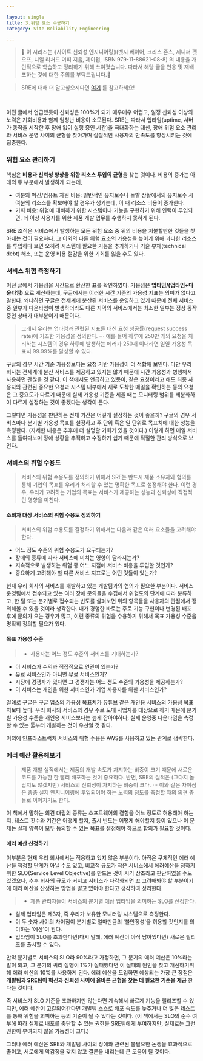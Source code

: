 ```yaml
---

layout: single
title: 3.위험 요소 수용하기
category: Site Reliability Engineering

---
```



>📌 이 시리즈는 ⟪사이트 신뢰성 엔지니어링⟫(벳시 베이어, 크리스 존스, 제니퍼 펫오프, 니얼 리처드 머피 지음, 제이펍, ISBN 979-11-88621-08-8) 의 내용을 개인적으로 학습하고 정리하기 위해 쓰여졌습니다. 따라서 해당 글을 인용 및 재배포하는 것에 대한 주의를 부탁드립니다.🚨

>SRE에 대해 더 알고싶으시다면 [여기](https://sre.google/) 를 참고하세요!

<br/>

이전 글에서 언급했듯이 신뢰성은 100%가 되기 매우매우 어렵고, 일정 신뢰성 이상의 노력은 기회비용과 함께 엄청난 비용이 소모된다. SRE는 따라서 업타임(uptime, 서버가 동작을 시작한 후 장애 없이 실행 중인 시간)을 극대화하는 대신, 장애 위험 요소 관리와 서비스 운영 사이의 균형을 찾아가며 실질적인 사용자의 만족도를 향상시키는 것에 집중한다.

### 위험 요소 관리하기
핵심은 **비용과 신뢰성 향상을 위한 리소스 투입의 균형**을 찾는 것이다. 비용의 증가는 아래의 두 부분에서 발생하게 되는데,
* 여분의 머신/컴퓨트 자원 비용: 일반적인 유지보수나 돌발 상황에서의 유지보수 시 여분의 리소스를 확보해야 할 경우가 생기는데, 이 때 리소스 비용이 증가한다.
* 기회 비용: 위험에 대비하기 위한 시스템이나 기능을 구현하기 위해 인력이 투입되면, 더 이상 사용자를 위한 제품 개발 업무를 수행하지 못하게 된다.

SRE 조직은 서비스에서 발생하는 모든 위험 요소 중 위의 비용을 지불할만한 것들을 찾아내는 것이 필요하다. 그 이외의 다른 위험 요소의 가용성을 높이기 위해 과다한 리소스를 투입하다 보면 오히려 시스템에 필요한 기능을 추가하거나 기술 부채(technical debt) 해소, 또는 운영 비용 절감을 위한 기회를 잃을 수도 있다. 

### 서비스 위험 측정하기
이전 글에서 가용성을 시간으로 환산한 표를 확인하였다. 가용성은 **업타임/(업타임+다운타임)** 으로 계산하는데, 구글에서는 이러한 시간 기준의 가용성 지표는 의미가 없다고 말한다. 왜냐하면 구글은 전세계에 분산된 서비스를 운영하고 있기 때문에 전체 서비스 중 일부가 다운타임이 발생하더라도 다른 지역의 서비스에서는 최소한 일부는 정상 동작 중인 상태가 대부분이기 때문이다.

> 그래서 우리는 업타임과 관련된 지표들 대신 요청 성공률(request success rate)에 기초한 가용성을 정의한다.
⋯
예를 들어 하루에 250만 개의 요청을 처리하는 시스템의 경우 하루에 발생하는 에러가 250개 이내라면 일일 가용성 목표치 99.99%를 달성할 수 있다.

구글의 경우 시간 기준 가용성보다는 요청 기반 가용성이 더 적합해 보인다. 다만 우리 회사는 전세계에 분산 서비스를 제공하고 있지는 않기 때문에 시간 가용성과 병행해서 사용하면 괜찮을 것 같다. 이 책에서도 언급하고 있듯이, 같은 요청이라고 해도 최종 사용자와 관련된 중요한 요청과 시스템 내부에서 새로 도착한 메일을 확인하는 등의 요청은 그 중요도가 다르기 때문에 실제 가용성 기준을 세울 때는 모니터링 범위를 세분화하여 다르게 설정하는 것이 좋겠다는 생각이 든다.

그렇다면 가용성을 판단하는 전체 기간은 어떻게 설정하는 것이 좋을까? 구글의 경우 서비스마다 분기별 가용성 목표를 설정하고 주 단위 혹은 일 단위로 목표치에 대한 성능을 측정한다. (자세한 내용은 추후에 더 설명할 기회가 있을 것이다.) 이렇게 하면 매일 서비스를 들여다보며 장애 상황을 추적하고 수정하기 쉽기 때문에 적절한 관리 방식으로 보인다.

### 서비스의 위험 수용도
> 서비스의 위험 수용도를 정의하기 위해서 SRE는 반드시 제품 소유자와 혐의를 통해 기업의 목표를 우리가 처리할 수 있는 명확한 목표로 설정해야 한다. 이런 경우, 우리가 고려하는 기업의 목표는 서비스가 제공하는 성능과 신뢰성에 직접적인 영향을 미친다.

#### 소비자 대상 서비스의 위험 수용도 정의하기
> 서비스의 위험 수용도를 결정하기 위해서는 다음과 같은 여러 요소들을 고려해야 한다.
* 어느 정도 수준의 위험 수용도가 요구되는가?
* 장애의 종류에 따라 서비스에 미치는 영향이 달라지는가?
* 지속적으로 발생하는 위험 중 어느 지점에 서비스 비용을 투입할 것인가?
* 중요하게 고려해야 할 다른 서비스 지표로는 어떤 것들이 있는가?

현재 우리 회사의 서비스를 개발하고 있는 개발팀과의 협의가 필요한 부분이다. 서비스 운영팀에서 접수되고 있는 여러 장애 문의들을 수집해서 위험도의 단계에 따라 분류하고, 한 달 또는 분기별로 접수되는 빈도를 살펴보면 위의 항목들을 사용자의 관점에서 정의해볼 수 있을 것이라 생각한다. 내가 경험한 바로는 주로 기능 구현이나 변경된 배포 후에 문의가 오는 경우가 많고, 이런 종류의 위험을 수용하기 위해서 목표 가용성 수준을 명확히 정의할 필요가 있다.

#### 목표 가용성 수준
> * 사용자는 어느 정도 수준의 서비스를 기대하는가?
* 이 서비스가 수익과 직접적으로 연관이 있는가?
* 유료 서비스인가 아니면 무료 서비스인가?
* 시장에 경쟁자가 있다면 그 경쟁자는 어느 정도 수준의 가용성을 제공하는가?
* 이 서비스는 개인을 위한 서비스인가 기업 사용자를 위한 서비스인가?

일례로 구글은 구글 앱스의 가용성 목표치가 유튜브 같은 개인용 서비스의 가용성 목표치보다 높다. 우리 회사의 서비스의 경우 주로 도매 사업자를 대상으로 하기 때문에 분기별 가용성 수준을 개인용 서비스보다는 높게 잡아야하나, 실제 운영중 다운타임을 측정할 수 있는 툴부터 개발하는 것이 우선일 것 같다.

이외에 인프라스트럭처 서비스의 위험 수용은 AWS를 사용하고 있는 관계로 생략한다.

### 에러 예산 활용해보기
> 제품 개발 실적에서는 제품의 개발 속도가 차지하는 비중이 크기 때문에 새로운 코드를 가능한 한 빨리 배포하는 것이 중요하다. 반면, SRE의 실적은 (그다지 놀랍지도 않겠지만) 서비스의 신뢰성이 차지하는 비중이 크다.
⋯
이와 같은 차이점은 종종 실제 엔지니어링에 투입되어야 하는 노력의 정도를 측정할 때의 의견 충돌로 이어지기도 한다.

이 책에서 말하는 의견 대립의 종류는 소프트웨어의 결함을 어느 정도로 허용해야 하는지, 테스트 횟수와 기간은 어떻게 할지, 출시 빈도는 어떻게 해야할지 등이 있으나 이 문제는 실제 양쪽이 모두 동의할 수 있는 목표를 설정해야 하므로 합의가 필요할 것이다.
#### 에러 예산 산정하기
이부분은 현재 우리 회사에서는 적용하고 있지 않은 부분이다. 아직은 구체적인 에러 예산을 책정할 단계가 아닐 수도 있고, 비교적 규모가 작은 서비스에서 에러예산을 정하기 위한 SLO(Service Level Objective)를 만드는 것이 시기 상조라고 판단하였을 수도 있겠으나, 추후 회사의 규모가 커지고 서비스가 다각화되면 꼬 고려해봐야 할 부분이기에 에러 예산을 산정하는 방법을 알고 있어야 한다고 생각하여 정리한다.
> * 제품 관리자들이 서비스의 분기별 예상 업타임을 의미하는 SLO를 산정한다.
* 실제 업타임은 제3자, 즉 우리가 보유한 모니터링 시스템으로 측정한다.
* 이 두 숫자 사이의 차이점이 분기별로 얼마만큼의 '불안정성'을 허용할 것인지를 의미하는 '예산'이 된다.
* 업타임이 SLO를 초과한다면(다시 말해, 에러 예산이 아직 남아있다면) 새로운 릴리즈를 출시할 수 있다.

만약 분기별로 서비스의 SLO라 90%라고 가정하면, 그 분기의 에러 예산은 10%라는 말이 되고, 그 분기의 쿼리 실행이 1%가 실패했다면 이 실패의 원인을 찾고 개선하기위해 에러 예산의 10%를 사용하게 된다.
에러 예산을 도입하면 예상되는 가장 큰 장점은 **개발팀과 SRE팀이 혁신과 신뢰성 사이에 올바른 균형을 찾는 데 필요한 기준을 제공** 한다는 것이다.

즉 서비스가 SLO 기준을 초과하지만 않는다면 계속해서 빠르게 기능을 릴리즈할 수 있지만, 에러 예산이 고갈되어간다면 개발팀 스스로 배포 속도를 늦추거나 더 많은 테스트를 통해 위험을 회피하는 등의 기준이 될 수 있다는 것이다. (이 책에서는 SLO의 준수 여부에 따라 실제로 배포를 중단할 수 있는 권한을 SRE팀에게 부여하지만, 실제로는 그런 권한이 부여되지 않을 가능성이 크다.)

그러나 에러 예산은 SRE와 개발팀 사이의 장애와 관련된 불필요한 논쟁을 효과적으로 줄이고, 서로에게 악감정을 갖지 않고 결론을 내리는데 큰 도움이 될 것이다.